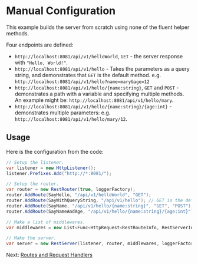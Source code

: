 # Manual Configuration

This example builds the server from scratch using none of the fluent helper
methods.

Four endpoints are defined:

* `http://localhost:8081/api/v1/helloWorld`, `GET` - the server response with `"Hello, World!"`.
* `http://localhost:8081/api/v1/hello` - Takes the parameters as a query string,
    and demonstrates that `GET` is the default method. e.g. `http://localhost:8081/api/v1/hello?name=mary&age=12`
* `http://localhost:8081/api/v1/hello/{name:string}`, `GET` and `POST` - demonstrates
    a path with a variable and specifying multiple methods. An example might be: 
    `http://localhost:8081/api/v1/hello/mary`.
* `http://localhost:8081/api/v1/hello/{name:string}/{age:int}` - demonstrates
    multiple parameters: e.g. `http://localhost:8081/api/v1/hello/mary/12`.

## Usage

Here is the configuration from the code:

```csharp
// Setup the listener.
var listener = new HttpListener();
listener.Prefixes.Add("http://*:8081/");

// Setup the router.
var router = new RestRouter(true, loggerFactory);
router.AddRoute(SayHello, "/api/v1/helloWorld", "GET");
router.AddRoute(SayWithQueryString, "/api/v1/hello"); // GET is the default.
router.AddRoute(SayName, "/api/v1/hello/{name:string}", "GET", "POST");
router.AddRoute(SayNameAndAge, "/api/v1/hello/{name:string}/{age:int}");

// Make a list of middlewares.
var middlewares = new List<Func<HttpRequest<RestRouteInfo, RestServerInfo>, Func<HttpRequest<RestRouteInfo, RestServerInfo>, CancellationToken, Task<HttpResponse>>, CancellationToken, Task<HttpResponse>>>();

// Make the server.
var server = new RestServer(listener, router, middlewares, loggerFactory);
```

Next: [Routes and Request Handlers](../../RoutesAndRequestHandlers/)
